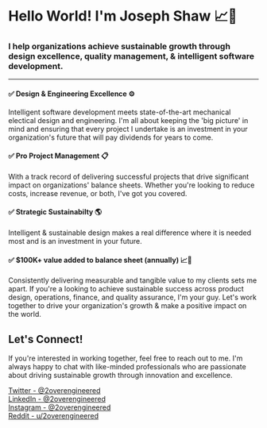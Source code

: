 # Hello World! I'm Joseph Shaw 📈🚀  
### I help organizations achieve sustainable growth through design excellence, quality management, & intelligent software development.

---  

#### ✅ Design & Engineering Excellence ⚙️
Intelligent software development meets state-of-the-art mechanical electical design and engineering. I'm all about keeping the 'big picture' in mind and ensuring that every project I undertake is an investment in your organization's future that will pay dividends for years to come.

#### ✅ Pro Project Management 📋 
With a track record of delivering successful projects that drive significant impact on organizations' balance sheets. Whether you're looking to reduce costs, increase revenue, or both, I've got you covered.

#### ✅ Strategic Sustainabilty 🌎  
Intelligent & sustainable design makes a real difference where it is needed most and is an investment in your future. 

#### ✅ $100K+ value added to balance sheet (annually) 📈🚀
Consistently delivering measurable and tangible value to my clients sets me apart. If you're a looking to achieve sustainable success across product design, operations, finance, and quality assurance, I'm your guy. Let's work together to drive your organization's growth & make a positive impact on the world.

## Let's Connect!
If you're interested in working together, feel free to reach out to me. I'm always happy to chat with like-minded professionals who are passionate about driving sustainable growth through innovation and excellence.

[Twitter - @2overengineered](https://twitter.com/2overengineered)  
[LinkedIn - @2overengineered](https://www.linkedin.com/in/2overengineered/)  
[Instagram - @2overengineered](https://www.instagram.com/2overengineered/)  
[Reddit - u/2overengineered](https://www.reddit.com/user/2overengineered)  


<!--

LIBERTY & PROSPERITY

-->
